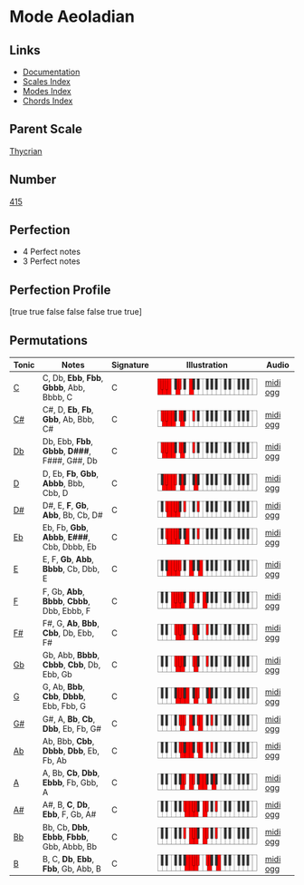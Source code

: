 # Mode Aeoladian

## Links

- [Documentation](index.md)
- [Scales Index](Scales.md)
- [Modes Index](Modes.md)
- [Chords Index](Chords.md)

## Parent Scale

[Thycrian](ScaleThycrian.md)

## Number

[415](https://ianring.com/musictheory/scales/415)

## Perfection

- 4 Perfect notes
- 3 Perfect notes

## Perfection Profile

[true true false false false true true]

## Permutations

| Tonic | Notes | Signature | Illustration | Audio |
|-------|-------|-----------|--------------|-------|
| [C](ModeCNaturalAeoladian.md) | C, Db, **Ebb**, **Fbb**, **Gbbb**, Abb, Bbbb, C | C | ![CNaturalAeoladian](ModeCNaturalAeoladian.png) | [midi](ModeCNaturalAeoladian.mid) [ogg](ModeCNaturalAeoladian.ogg) |
| [C#](ModeCSharpAeoladian.md) | C#, D, **Eb**, **Fb**, **Gbb**, Ab, Bbb, C# | C | ![CSharpAeoladian](ModeCSharpAeoladian.png) | [midi](ModeCSharpAeoladian.mid) [ogg](ModeCSharpAeoladian.ogg) |
| [Db](ModeDFlatAeoladian.md) | Db, Ebb, **Fbb**, **Gbbb**, **D###**, F###, G##, Db | C | ![DFlatAeoladian](ModeDFlatAeoladian.png) | [midi](ModeDFlatAeoladian.mid) [ogg](ModeDFlatAeoladian.ogg) |
| [D](ModeDNaturalAeoladian.md) | D, Eb, **Fb**, **Gbb**, **Abbb**, Bbb, Cbb, D | C | ![DNaturalAeoladian](ModeDNaturalAeoladian.png) | [midi](ModeDNaturalAeoladian.mid) [ogg](ModeDNaturalAeoladian.ogg) |
| [D#](ModeDSharpAeoladian.md) | D#, E, **F**, **Gb**, **Abb**, Bb, Cb, D# | C | ![DSharpAeoladian](ModeDSharpAeoladian.png) | [midi](ModeDSharpAeoladian.mid) [ogg](ModeDSharpAeoladian.ogg) |
| [Eb](ModeEFlatAeoladian.md) | Eb, Fb, **Gbb**, **Abbb**, **E###**, Cbb, Dbbb, Eb | C | ![EFlatAeoladian](ModeEFlatAeoladian.png) | [midi](ModeEFlatAeoladian.mid) [ogg](ModeEFlatAeoladian.ogg) |
| [E](ModeENaturalAeoladian.md) | E, F, **Gb**, **Abb**, **Bbbb**, Cb, Dbb, E | C | ![ENaturalAeoladian](ModeENaturalAeoladian.png) | [midi](ModeENaturalAeoladian.mid) [ogg](ModeENaturalAeoladian.ogg) |
| [F](ModeFNaturalAeoladian.md) | F, Gb, **Abb**, **Bbbb**, **Cbbb**, Dbb, Ebbb, F | C | ![FNaturalAeoladian](ModeFNaturalAeoladian.png) | [midi](ModeFNaturalAeoladian.mid) [ogg](ModeFNaturalAeoladian.ogg) |
| [F#](ModeFSharpAeoladian.md) | F#, G, **Ab**, **Bbb**, **Cbb**, Db, Ebb, F# | C | ![FSharpAeoladian](ModeFSharpAeoladian.png) | [midi](ModeFSharpAeoladian.mid) [ogg](ModeFSharpAeoladian.ogg) |
| [Gb](ModeGFlatAeoladian.md) | Gb, Abb, **Bbbb**, **Cbbb**, **Cbb**, Db, Ebb, Gb | C | ![GFlatAeoladian](ModeGFlatAeoladian.png) | [midi](ModeGFlatAeoladian.mid) [ogg](ModeGFlatAeoladian.ogg) |
| [G](ModeGNaturalAeoladian.md) | G, Ab, **Bbb**, **Cbb**, **Dbbb**, Ebb, Fbb, G | C | ![GNaturalAeoladian](ModeGNaturalAeoladian.png) | [midi](ModeGNaturalAeoladian.mid) [ogg](ModeGNaturalAeoladian.ogg) |
| [G#](ModeGSharpAeoladian.md) | G#, A, **Bb**, **Cb**, **Dbb**, Eb, Fb, G# | C | ![GSharpAeoladian](ModeGSharpAeoladian.png) | [midi](ModeGSharpAeoladian.mid) [ogg](ModeGSharpAeoladian.ogg) |
| [Ab](ModeAFlatAeoladian.md) | Ab, Bbb, **Cbb**, **Dbbb**, **Dbb**, Eb, Fb, Ab | C | ![AFlatAeoladian](ModeAFlatAeoladian.png) | [midi](ModeAFlatAeoladian.mid) [ogg](ModeAFlatAeoladian.ogg) |
| [A](ModeANaturalAeoladian.md) | A, Bb, **Cb**, **Dbb**, **Ebbb**, Fb, Gbb, A | C | ![ANaturalAeoladian](ModeANaturalAeoladian.png) | [midi](ModeANaturalAeoladian.mid) [ogg](ModeANaturalAeoladian.ogg) |
| [A#](ModeASharpAeoladian.md) | A#, B, **C**, **Db**, **Ebb**, F, Gb, A# | C | ![ASharpAeoladian](ModeASharpAeoladian.png) | [midi](ModeASharpAeoladian.mid) [ogg](ModeASharpAeoladian.ogg) |
| [Bb](ModeBFlatAeoladian.md) | Bb, Cb, **Dbb**, **Ebbb**, **Fbbb**, Gbb, Abbb, Bb | C | ![BFlatAeoladian](ModeBFlatAeoladian.png) | [midi](ModeBFlatAeoladian.mid) [ogg](ModeBFlatAeoladian.ogg) |
| [B](ModeBNaturalAeoladian.md) | B, C, **Db**, **Ebb**, **Fbb**, Gb, Abb, B | C | ![BNaturalAeoladian](ModeBNaturalAeoladian.png) | [midi](ModeBNaturalAeoladian.mid) [ogg](ModeBNaturalAeoladian.ogg) |
